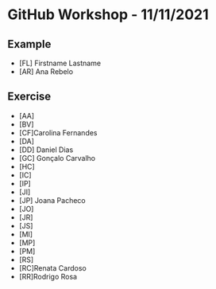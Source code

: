 # GitHub Workshop - 11/11/2021

## Example

- [FL] Firstname Lastname
- [AR] Ana Rebelo

## Exercise

- [AA]
- [BV]
- [CF]Carolina Fernandes
- [DA]
- [DD] Daniel Dias
- [GC] Gonçalo Carvalho
- [HC]
- [IC]
- [IP]
- [JI]
- [JP] Joana Pacheco
- [JO]
- [JR]
- [JS]
- [MI]
- [MP]
- [PM]
- [RS]
- [RC]Renata Cardoso
- [RR]Rodrigo Rosa

